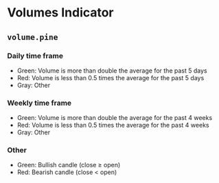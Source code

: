 # Volumes Indicator

## `volume.pine`
### Daily time frame
- Green: Volume is more than double the average for the past 5 days
- Red: Volume is less than 0.5 times the average for the past 5 days
- Gray: Other

### Weekly time frame
- Green: Volume is more than double the average for the past 4 weeks
- Red: Volume is less than 0.5 times the average for the past 4 weeks
- Gray: Other

### Other
- Green: Bullish candle (close ≥ open)
- Red: Bearish candle (close < open)